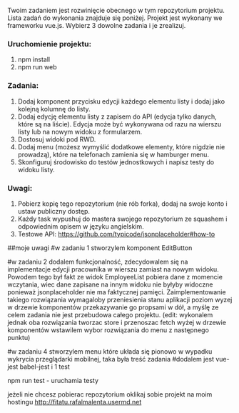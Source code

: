 Twoim zadaniem jest rozwinięcie obecnego w tym repozytorium projektu. Lista zadań do wykonania znajduje się poniżej.
Projekt jest wykonany we frameworku vue.js.
Wybierz 3 dowolne zadania i je zrealizuj.

### Uruchomienie projektu:
1. npm install
1. npm run web

### Zadania:
1. Dodaj komponent przycisku edycji każdego elementu listy i dodaj jako kolejną kolumnę do listy.
1. Dodaj edycję elementu listy z zapisem do API (edycja tylko danych, które są na liście). Edycja może być wykonywana od razu na wierszu listy lub na nowym widoku z formularzem.
1. Dostosuj widoki pod RWD.
1. Dodaj menu (możesz wymyślić dodatkowe elementy, które nigdzie nie prowadzą), które na telefonach zamienia się w hamburger menu.
1. Skonfiguruj środowisko do testów jednostkowych i napisz testy do widoku listy.

### Uwagi:
1. Pobierz kopię tego repozytorium (nie rób forka), dodaj na swoje konto i ustaw publiczny dostęp.
1. Każdy task wypushuj do mastera swojego repozytorium ze squashem i odpowiednim opisem w języku angielskim.
1. Testowe API: https://github.com/typicode/jsonplaceholder#how-to



##moje uwagi
#w zadaniu 1 stworzylem komponent EditButton

#w zadaniu 2 dodalem funkcjonalność, zdecydowalem się na implementacje edycji pracownika w wierszu zamiast na nowym widoku.
Powodem tego był fakt ze widok EmployeeList pobiera dane z momencie wczytania, wiec dane zapisane na innym widoku nie byłyby widoczne ponieważ jsonplaceholder nie ma faktycznej pamięci. Zaimplementowanie takiego rozwiązania wymagaloby przeniesienia 
stanu aplikacji poziom wyzej w drzewie komponentów przekazywanie go propsami w dół, a myślę ze celem zadania nie jest przebudowa całego projektu.
(edit: wykonalem jednak oba rozwiązania tworzac store i przenoszac fetch wyżej w drzewie komponentów wstawilem wybor rozwiązania do menu z następnego punktu)

#w zadaniu 4 stworzylem menu które układa się pionowo w wypadku wykrycia przeglądarki mobilnej, taka była treść zadania
#dodalem jest vue-jest babel-jest i 1 test

npm run test - uruchamia testy

jeżeli nie chcesz pobierac repozytorium oklikaj sobie projekt na moim hostingu http://fitatu.rafalmalenta.usermd.net